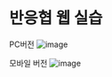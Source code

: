 # 반응협 웹 실습

PC버전
![image](https://user-images.githubusercontent.com/26318691/167254232-c17885eb-f707-4bb2-8fe6-ccc6489f520c.png)


모바일 버전
![image](https://user-images.githubusercontent.com/26318691/167254241-1a61ad37-4c82-4c1d-b98b-994de5a4d46b.png)
